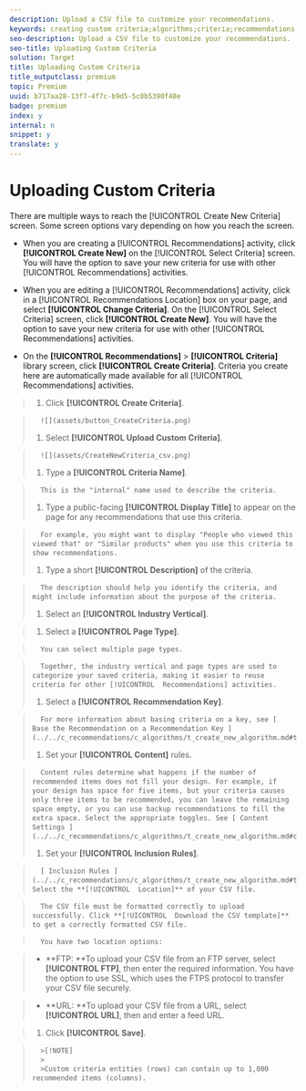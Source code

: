 ```yaml
---
description: Upload a CSV file to customize your recommendations.
keywords: creating custom criteria;algorithms;criteria;recommendations criteria;csv;ftp;upload csv
seo-description: Upload a CSV file to customize your recommendations.
seo-title: Uploading Custom Criteria
solution: Target
title: Uploading Custom Criteria
title_outputclass: premium
topic: Premium
uuid: b717aa28-13f7-4f7c-b9d5-5c0b5390f48e
badge: premium
index: y
internal: n
snippet: y
translate: y
---
```


# Uploading Custom Criteria

There are multiple ways to reach the [!UICONTROL  Create New Criteria] screen. Some screen options vary depending on how you reach the screen. 

* When you are creating a [!UICONTROL  Recommendations] activity, click **[!UICONTROL  Create New]** on the [!UICONTROL  Select Criteria] screen. You will have the option to save your new criteria for use with other [!UICONTROL  Recommendations] activities. 

* When you are editing a [!UICONTROL  Recommendations] activity, click in a [!UICONTROL  Recommendations Location] box on your page, and select **[!UICONTROL  Change Criteria]**. On the [!UICONTROL  Select Criteria] screen, click **[!UICONTROL  Create New]**. You will have the option to save your new criteria for use with other [!UICONTROL  Recommendations] activities. 

* On the **[!UICONTROL  Recommendations]** > **[!UICONTROL  Criteria]** library screen, click **[!UICONTROL  Create Criteria]**. Criteria you create here are automatically made available for all [!UICONTROL  Recommendations] activities. 


>1. Click **[!UICONTROL  Create Criteria]**.

>       ![](assets/button_CreateCriteria.png) 
>1. Select **[!UICONTROL  Upload Custom Criteria]**.

>       ![](assets/CreateNewCriteria_csv.png) 
>1. Type a **[!UICONTROL  Criteria Name]**.

>       This is the "internal" name used to describe the criteria. 
>1. Type a public-facing **[!UICONTROL  Display Title]** to appear on the page for any recommendations that use this criteria.

>       For example, you might want to display "People who viewed this viewed that" or "Similar products" when you use this criteria to show recommendations. 
>1. Type a short **[!UICONTROL  Description]** of the criteria.

>       The description should help you identify the criteria, and might include information about the purpose of the criteria. 
>1. Select an **[!UICONTROL  Industry Vertical]**.

>1. Select a **[!UICONTROL  Page Type]**.

>       You can select multiple page types. 

>       Together, the industry vertical and page types are used to categorize your saved criteria, making it easier to reuse criteria for other [!UICONTROL  Recommendations] activities. 
>1. Select a **[!UICONTROL  Recommendation Key]**.

>       For more information about basing criteria on a key, see [ Base the Recommendation on a Recommendation Key ](../../c_recommendations/c_algorithms/t_create_new_algorithm.md#task_2B0ED54AFBF64C56916B6E1F4DC0DC3B). 
>1. Set your **[!UICONTROL  Content]** rules.

>       Content rules determine what happens if the number of recommended items does not fill your design. For example, if your design has space for five items, but your criteria causes only three items to be recommended, you can leave the remaining space empty, or you can use backup recommendations to fill the extra space. Select the appropriate toggles. See [ Content Settings ](../../c_recommendations/c_algorithms/t_create_new_algorithm.md#concept_BC16005C7A1E4F1A87E33D16221F4A96). 
>1. Set your **[!UICONTROL  Inclusion Rules]**.

>       [ Inclusion Rules ](../../c_recommendations/c_algorithms/t_create_new_algorithm.md#task_28DB20F968B1451481D8E51BAF947079)1. Select the **[!UICONTROL  Location]** of your CSV file.

>       The CSV file must be formatted correctly to upload successfully. Click **[!UICONTROL  Download the CSV template]** to get a correctly formatted CSV file. 

>       You have two location options: 

>    
>    * **FTP: **To upload your CSV file from an FTP server, select **[!UICONTROL  FTP]**, then enter the required information. You have the option to use SSL, which uses the FTPS protocol to transfer your CSV file securely. 

>    * **URL: **To upload your CSV file from a URL, select **[!UICONTROL  URL]**, then and enter a feed URL. 


>1. Click **[!UICONTROL  Save]**.


>       >[!NOTE]
>       >
>       >Custom criteria entities (rows) can contain up to 1,000 recommended items (columns).

